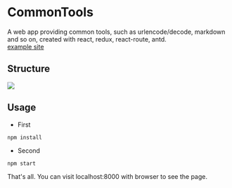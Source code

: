 # CommonTools
A web app providing common tools, such as urlencode/decode, markdown and so on, created with react, redux, react-route, antd.  
[example site](https://xrlin.github.io/CommonTools/#/?_k=fcuw1w)

## Structure

![](https://raw.githubusercontent.com/xrlin/Commontools/master/screenshots/Commontools.png)

## Usage

* First  
```
npm install
```
* Second
```
npm start
```
That's all. You can visit localhost:8000 with browser to see the page.
